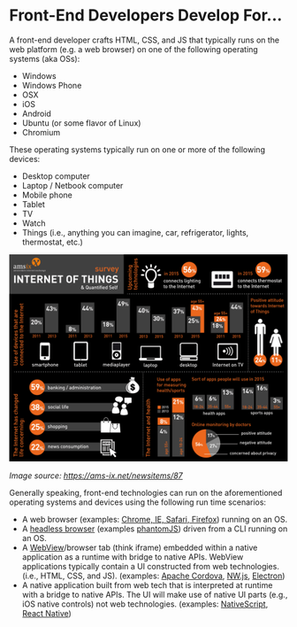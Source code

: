 # Front-End Developers Develop For...

A front-end developer crafts HTML, CSS, and JS that typically runs on the web platform 
(e.g. a web browser) on one of the following operating systems (aka OSs):

* Windows
* Windows Phone
* OSX
* iOS
* Android
* Ubuntu (or some flavor of Linux)
* Chromium

These operating systems typically run on one or more of the following devices:

* Desktop computer
* Laptop / Netbook computer
* Mobile phone
* Tablet
* TV
* Watch
* Things (i.e., anything you can imagine, car, refrigerator, lights, thermostat, etc.)

![](../images/fd-devs-for.jpeg "https://ams-ix.net/newsitems/87")

<cite>Image source: <a href="https://ams-ix.net/newsitems/87">https://ams-ix.net/newsitems/87</a></cite>

Generally speaking, front-end technologies can run on the aforementioned operating systems and devices using the following run time scenarios:

* A web browser (examples: [Chrome, IE, Safari, Firefox](http://outdatedbrowser.com/en)) running on an OS.
* A [headless browser](https://en.wikipedia.org/wiki/Headless_browser) (examples [phantomJS](http://phantomjs.org/)) driven from a CLI running on an OS.
* A [WebView](http://developer.telerik.com/featured/what-is-a-webview/)/browser tab (think iframe) embedded within a native application as a runtime with bridge to native APIs. WebView applications typically contain a UI constructed from web technologies. (i.e., HTML, CSS, and JS). (examples: [Apache Cordova](https://cordova.apache.org/), [NW.js](http://nwjs.io/), [Electron](http://electron.atom.io/))
* A native application built from web tech that is interpreted at runtime with a bridge to native APIs. The UI will make use of native UI parts (e.g., iOS native controls) not web technologies. (examples: [NativeScript](https://www.nativescript.org/), [React Native](https://facebook.github.io/react-native/))


 






